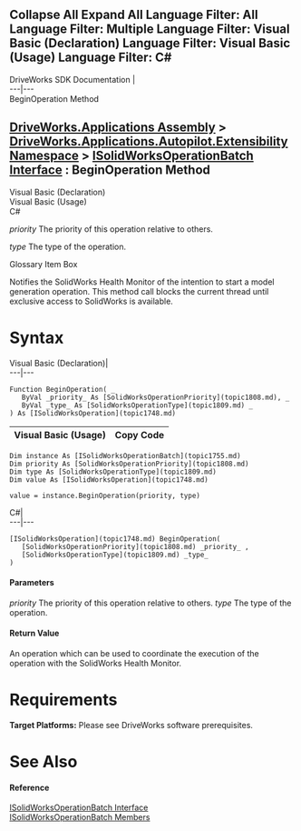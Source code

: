 Collapse All Expand All Language Filter: All  Language Filter: Multiple  Language Filter: Visual Basic (Declaration) Language Filter: Visual Basic (Usage) Language Filter: C#  
---  
DriveWorks SDK Documentation  |   
---|---  
BeginOperation Method   
  
[DriveWorks.Applications Assembly](topic13.md) > [DriveWorks.Applications.Autopilot.Extensibility Namespace](topic1633.md) > [ISolidWorksOperationBatch Interface](topic1755.md) : BeginOperation Method  
---  
  
Visual Basic (Declaration)    
Visual Basic (Usage)    
C# 

_priority_
    The priority of this operation relative to others.

_type_
    The type of the operation.

Glossary Item Box

Notifies the SolidWorks Health Monitor of the intention to start a model generation operation. This method call blocks the current thread until exclusive access to SolidWorks is available. 

# Syntax

Visual Basic (Declaration)|   
---|---  
      
    
    Function BeginOperation( _
       ByVal _priority_ As [SolidWorksOperationPriority](topic1808.md), _
       ByVal _type_ As [SolidWorksOperationType](topic1809.md) _
    ) As [ISolidWorksOperation](topic1748.md)  
  
Visual Basic (Usage)| Copy Code  
---|---  
      
    
    Dim instance As [ISolidWorksOperationBatch](topic1755.md)
    Dim priority As [SolidWorksOperationPriority](topic1808.md)
    Dim type As [SolidWorksOperationType](topic1809.md)
    Dim value As [ISolidWorksOperation](topic1748.md)
     
    value = instance.BeginOperation(priority, type)  
  
C#|   
---|---  
      
    
    [ISolidWorksOperation](topic1748.md) BeginOperation( 
       [SolidWorksOperationPriority](topic1808.md) _priority_ ,
       [SolidWorksOperationType](topic1809.md) _type_
    )  
  
#### Parameters

 _priority_
    The priority of this operation relative to others.
_type_
    The type of the operation.

#### Return Value

An operation which can be used to coordinate the execution of the operation with the SolidWorks Health Monitor.

# Requirements

**Target Platforms:** Please see DriveWorks software prerequisites.

# See Also

#### Reference

[ISolidWorksOperationBatch Interface](topic1755.md)   
[ISolidWorksOperationBatch Members](topic1756.md)


